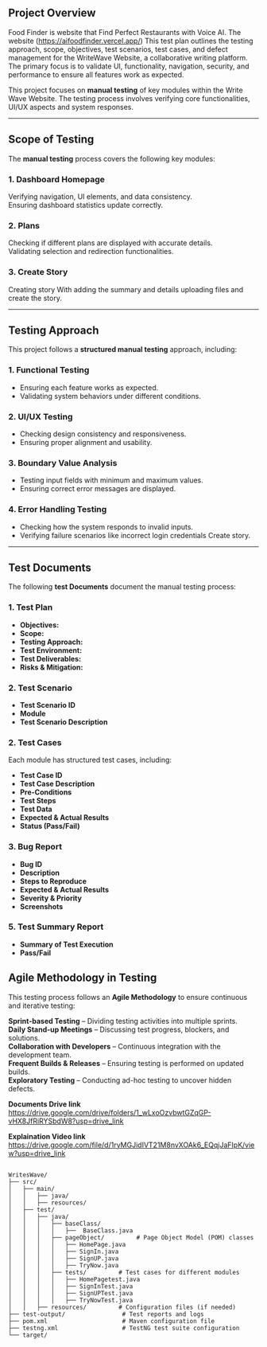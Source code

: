


##  Project Overview
Food Finder is website that Find Perfect Restaurants with Voice AI. The website (https://aifoodfinder.vercel.app/) This test plan outlines the testing approach, scope, objectives, test scenarios, test cases, and defect management for the WriteWave Website, a collaborative writing platform. The primary focus is to validate UI, functionality, navigation, security, and performance to ensure all features work as expected.


This project focuses on **manual testing** of key modules within the Write Wave Website. The testing process involves verifying core functionalities, UI/UX aspects and system responses.

---

##  **Scope of Testing**
The **manual testing** process covers the following key modules:

###  **1. Dashboard Homepage**
 Verifying navigation, UI elements, and data consistency.  
 Ensuring dashboard statistics update correctly.  

###  **2. Plans**
 Checking if different plans are displayed with accurate details.  
 Validating selection and redirection functionalities.  

###  **3. Create Story**
 Creating story With adding the summary and details uploading files and create the story.  



---

##  **Testing Approach**
This project follows a **structured manual testing** approach, including:

###  **1. Functional Testing**
- Ensuring each feature works as expected.
- Validating system behaviors under different conditions.

###  **2. UI/UX Testing**
- Checking design consistency and responsiveness.
- Ensuring proper alignment and usability.

###  **3. Boundary Value Analysis**
- Testing input fields with minimum and maximum values.
- Ensuring correct error messages are displayed.

###  **4. Error Handling Testing**
- Checking how the system responds to invalid inputs.
- Verifying failure scenarios like incorrect login credentials Create story.

---


##  **Test Documents**
The following **test Documents** document the manual testing process:

###  **1. Test Plan**
- **Objectives:** 
- **Scope:** 
- **Testing Approach:** 
- **Test Environment:** 
- **Test Deliverables:** 
- **Risks & Mitigation:** 

###  **2. Test Scenario**
- **Test Scenario ID**
- **Module**
- **Test Scenario Description**
  
###  **2. Test Cases**
Each module has structured test cases, including:
- **Test Case ID**
- **Test Case Description**
- **Pre-Conditions** 
- **Test Steps**
- **Test Data**
- **Expected & Actual Results**
- **Status (Pass/Fail)**

###  **3. Bug Report**
- **Bug ID**
- **Description**
- **Steps to Reproduce**
- **Expected & Actual Results**
- **Severity & Priority**
- **Screenshots**


###  **5. Test Summary Report**
- **Summary of Test Execution**
- **Pass/Fail**




##  **Agile Methodology in Testing**
This testing process follows an **Agile Methodology** to ensure continuous and iterative testing:

 **Sprint-based Testing** – Dividing testing activities into multiple sprints.  
 **Daily Stand-up Meetings** – Discussing test progress, blockers, and solutions.  
 **Collaboration with Developers** – Continuous integration with the development team.  
 **Frequent Builds & Releases** – Ensuring testing is performed on updated builds.  
 **Exploratory Testing** – Conducting ad-hoc testing to uncover hidden defects.  

 **Documents Drive link**
 https://drive.google.com/drive/folders/1_wLxoOzvbwtGZqGP-vHX8JfRiRYSbdW8?usp=drive_link
 
 **Explaination Video link**
 https://drive.google.com/file/d/1ryMGJidIVT21M8nvXOAk6_EQqjJaFIpK/view?usp=drive_link
~~~

WritesWave/
├── src/
│   ├── main/
│   │   ├── java/            
│   │   ├── resources/         
│   ├── test/
│   │   ├── java/
│   │   │   ├── baseClass/
│   │   │   │   ├──  BaseClass.java
│   │   │   ├── pageObject/         # Page Object Model (POM) classes
│   │   │   │   ├── HomePage.java
│   │   │   │   ├── SignIn.java
│   │   │   │   ├── SignUP.java
│   │   │   │   ├── TryNow.java
│   │   │   ├── tests/         # Test cases for different modules
│   │   │   │   ├── HomePagetest.java
│   │   │   │   ├── SignInTest.java
│   │   │   │   ├── SignUPTest.java
│   │   │   │   ├── TryNowTest.java
│   │   ├── resources/         # Configuration files (if needed)
├── test-output/                # Test reports and logs
├── pom.xml                     # Maven configuration file
├── testng.xml                  # TestNG test suite configuration
└── target/                    
~~~
